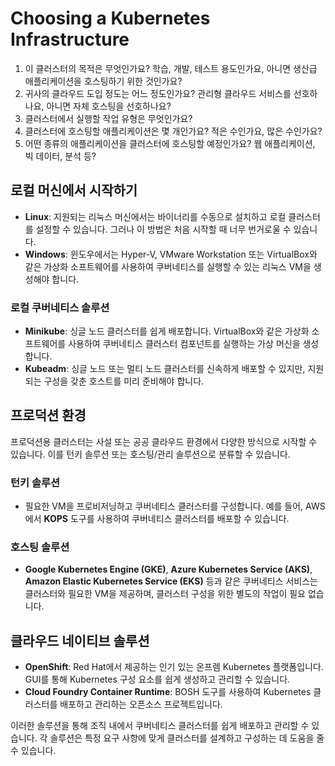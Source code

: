 # Choosing a Kubernetes Infrastructure

1. 이 클러스터의 목적은 무엇인가요? 학습, 개발, 테스트 용도인가요, 아니면 생산급 애플리케이션을 호스팅하기 위한 것인가요?
2. 귀사의 클라우드 도입 정도는 어느 정도인가요? 관리형 클라우드 서비스를 선호하나요, 아니면 자체 호스팅을 선호하나요?
3. 클러스터에서 실행할 작업 유형은 무엇인가요?
4. 클러스터에 호스팅할 애플리케이션은 몇 개인가요? 적은 수인가요, 많은 수인가요?
5. 어떤 종류의 애플리케이션을 클러스터에 호스팅할 예정인가요? 웹 애플리케이션, 빅 데이터, 분석 등?

## 로컬 머신에서 시작하기

- **Linux**: 지원되는 리눅스 머신에서는 바이너리를 수동으로 설치하고 로컬 클러스터를 설정할 수 있습니다. 그러나 이 방법은 처음 시작할 때 너무 번거로울 수 있습니다.
- **Windows**: 윈도우에서는 Hyper-V, VMware Workstation 또는 VirtualBox와 같은 가상화 소프트웨어를 사용하여 쿠버네티스를 실행할 수 있는 리눅스 VM을 생성해야 합니다.

### 로컬 쿠버네티스 솔루션

- **Minikube**: 싱글 노드 클러스터를 쉽게 배포합니다. VirtualBox와 같은 가상화 소프트웨어를 사용하여 쿠버네티스 클러스터 컴포넌트를 실행하는 가상 머신을 생성합니다.
- **Kubeadm**: 싱글 노드 또는 멀티 노드 클러스터를 신속하게 배포할 수 있지만, 지원되는 구성을 갖춘 호스트를 미리 준비해야 합니다.

## 프로덕션 환경

프로덕션용 클러스터는 사설 또는 공공 클라우드 환경에서 다양한 방식으로 시작할 수 있습니다. 이를 턴키 솔루션 또는 호스팅/관리 솔루션으로 분류할 수 있습니다.

### 턴키 솔루션

- 필요한 VM을 프로비저닝하고 쿠버네티스 클러스터를 구성합니다. 예를 들어, AWS에서 **KOPS** 도구를 사용하여 쿠버네티스 클러스터를 배포할 수 있습니다.

### 호스팅 솔루션

- **Google Kubernetes Engine (GKE)**, **Azure Kubernetes Service (AKS)**, **Amazon Elastic Kubernetes Service (EKS)** 등과 같은 쿠버네티스 서비스는 클러스터와 필요한 VM을 제공하며, 클러스터 구성을 위한 별도의 작업이 필요 없습니다.

## 클라우드 네이티브 솔루션

- **OpenShift**: Red Hat에서 제공하는 인기 있는 온프렘 Kubernetes 플랫폼입니다. GUI를 통해 Kubernetes 구성 요소를 쉽게 생성하고 관리할 수 있습니다.
- **Cloud Foundry Container Runtime**: BOSH 도구를 사용하여 Kubernetes 클러스터를 배포하고 관리하는 오픈소스 프로젝트입니다.

이러한 솔루션을 통해 조직 내에서 쿠버네티스 클러스터를 쉽게 배포하고 관리할 수 있습니다. 각 솔루션은 특정 요구 사항에 맞게 클러스터를 설계하고 구성하는 데 도움을 줄 수 있습니다.
